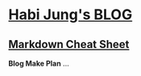 # [Habi Jung's BLOG](https://habijung/github.io/)

## [Markdown Cheat Sheet](https://www.markdownguide.org/cheat-sheet/)

**Blog Make Plan**
...